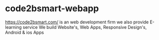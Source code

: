 # code2bsmart-webapp
https://code2bsmart.com/
is an web development firm we also provide E-learning service We build Website's, Web Apps, Responsive Design's, Android &amp; ios Apps 
